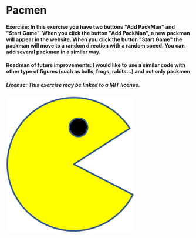 # Pacmen
#### Exercise: In this exercise you have two buttons "Add PackMan" and "Start Game". When you click the button "Add PackMan", a new packman will appear in the website. When you click the button "Start Game" the packman will move to a random direction with a random speed. You can add several packmen in a similar way.
#### Roadman of future improvements: I would like to use a similar code with other type of figures (such as balls, frogs, rabits...) and not only packmen
##### License: This exercise may be linked to a MIT license.

<img src="PacMan1.png">
